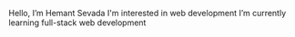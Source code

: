 Hello, I’m Hemant Sevada
I'm interested in web development
I’m currently learning full-stack web development
